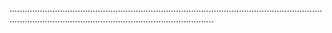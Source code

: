 .............................................................................................................................................................................................................

